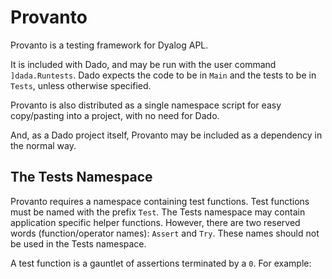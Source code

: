 # Provanto
Provanto is a testing framework for Dyalog APL.

It is included with Dado, and may be run with the user command `]dada.Runtests`. Dado expects the code to be in 
`Main` and the tests to be in `Tests`, unless otherwise specified.  

Provanto is also distributed as a single namespace script for easy copy/pasting into a project, with no need for
Dado.

And, as a Dado project itself, Provanto may be included as a dependency in the normal way. 

## The Tests Namespace
Provanto requires a namespace containing test functions. Test functions must be named with the prefix `Test`.
The Tests namespace may contain application specific helper functions. However, there are two reserved words
(function/operator names): `Assert` and `Try`. These names should not be used in the Tests namespace. 

A test function is a gauntlet of assertions terminated by a `0`. For example:

